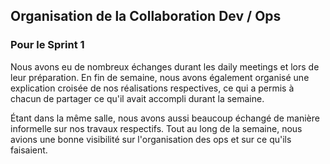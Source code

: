 ## Organisation de la Collaboration Dev / Ops

### Pour le Sprint 1

Nous avons eu de nombreux échanges durant les daily meetings et lors de leur
préparation. En fin de semaine, nous avons également organisé une explication
croisée de nos réalisations respectives, ce qui a permis à chacun de partager ce
qu'il avait accompli durant la semaine.

Étant dans la même salle, nous avons aussi beaucoup échangé de manière
informelle sur nos travaux respectifs. Tout au long de la semaine, nous avions
une bonne visibilité sur l'organisation des ops et sur ce qu'ils faisaient.

